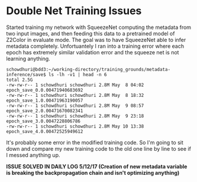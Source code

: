 
  # Double Net Training Issues
  
  Started training my network with SqueezeNet computing the metadata from two input images, and then feeding this data to a pretrained model of Z2Color in evaluate mode. The goal was to have SqueezeNet able to infer metadata completely. Unfortuantely I ran into a training error where each epoch has extremely similar validation error and the squeeze net is not learning anything.
  
  ```
  schowdhuri@bdd3:~/working-directory/training_grounds/metadata-inference/save$ ls -lh -v1 | head -n 6
  total 2.5G
  -rw-rw-r-- 1 schowdhuri schowdhuri 2.8M May  8 04:02 epoch_save_0.0.00471940683692
  -rw-rw-r-- 1 schowdhuri schowdhuri 2.8M May  8 18:32 epoch_save_1.0.00471963190057
  -rw-rw-r-- 1 schowdhuri schowdhuri 2.8M May  9 08:57 epoch_save_2.0.00471670082341
  -rw-rw-r-- 1 schowdhuri schowdhuri 2.8M May  9 23:18 epoch_save_3.0.0047228806786
  -rw-rw-r-- 1 schowdhuri schowdhuri 2.8M May 10 13:38 epoch_save_4.0.00472525949612
  ```
  
  It's probably some error in the modified training code. So I'm going to sit down and compare my new training code to the old one line by line to see if I messed anything up.

  **ISSUE SOLVED IN DAILY LOG 5/12/17 (Creation of new metadata variable is breaking the backpropagation chain and isn't optimizing anything)**
